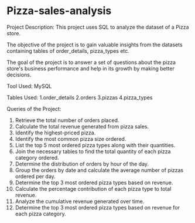 # Pizza-sales-analysis

 Project Description:
This project uses SQL to analyze the dataset of a Pizza store.

The objective of the project is to gain valuable insights from the datasets containing tables of order_details, pizza_types etc.

The goal of the project is to answer a set of questions about the pizza store's business performance and help in its growth by making better decisions.

 Tool Used:
 MySQL

 Tables Used:
1.order_details
2.orders 
3.pizzas
4.pizza_types

 Queries of the Project:
 
 1. Retrieve the total number of orders placed.
 2. Calculate the total revenue generated from pizza sales.
 3. Identify the highest-priced pizza.
 4. Identify the most common pizza size ordered.
 5. List the top 5 most ordered pizza types along with their quantities.
 6. Join the necessary tables to find the total quantity of each pizza category ordered.
 7. Determine the distribution of orders by hour of the day.
 8. Group the orders by date and calculate the average number of pizzas ordered per day.
 9. Determine the top 3 most ordered pizza types based on revenue.
 10. Calculate the percentage contribution of each pizza type to total revenue.
 11. Analyze the cumulative revenue generated over time.
 12. Determine the top 3 most ordered pizza types based on revenue for each pizza category.



 







